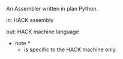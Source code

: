 An Assembler written in plan Python.

in: HACK assembly

out: HACK machine language

* note *
    - is specific to the HACK machine only.
